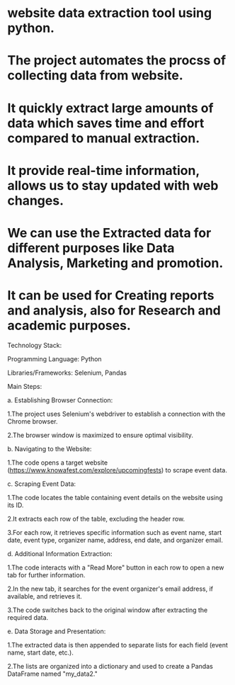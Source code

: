 # website data extraction tool using python.

# The project automates the procss of collecting data from website.

# It quickly extract large amounts of data which saves time and effort compared to manual extraction. 

# It provide real-time information, allows us to stay updated with web changes.

# We can use the Extracted  data for different purposes like Data Analysis, Marketing and promotion.

# It can be used for Creating reports and analysis, also for Research and academic purposes.

Technology Stack:

Programming Language: Python

Libraries/Frameworks: Selenium, Pandas

Main Steps:

a. Establishing Browser Connection:

   1.The project uses Selenium's webdriver to establish a connection with the Chrome browser.
   
   2.The browser window is maximized to ensure optimal visibility.

b. Navigating to the Website:

   1.The code opens a target website (https://www.knowafest.com/explore/upcomingfests) to scrape event data.

c. Scraping Event Data:

   1.The code locates the table containing event details on the website using its ID.
   
   2.It extracts each row of the table, excluding the header row.
   
   3.For each row, it retrieves specific information such as event name, start date, event type, organizer name, address, end date, and organizer 
     email.
   

d. Additional Information Extraction:

   1.The code interacts with a "Read More" button in each row to open a new tab for further information.
   
   2.In the new tab, it searches for the event organizer's email address, if available, and retrieves it.
   
   3.The code switches back to the original window after extracting the required data.

e. Data Storage and Presentation:

   1.The extracted data is then appended to separate lists for each field (event name, start date, etc.).
   
   2.The lists are organized into a dictionary and used to create a Pandas DataFrame named "my_data2."
